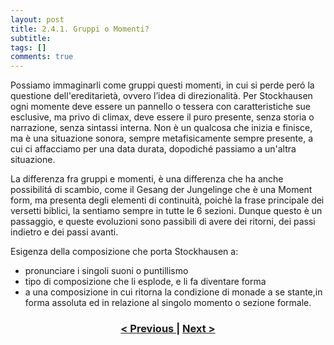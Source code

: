 ```yaml
---
layout: post
title: 2.4.1. Gruppi o Momenti?
subtitle:
tags: []
comments: true
---
```


Possiamo immaginarli come gruppi questi momenti, in cui si perde peró la questione
dell'ereditarietà, ovvero l’idea di direzionalità. Per Stockhausen ogni momente deve essere un
pannello o tessera con caratteristiche sue esclusive, ma privo di climax, deve essere il puro presente,
senza storia o narrazione, senza sintassi interna. Non è un qualcosa che inizia e finisce, ma è una
situazione sonora, sempre metafisicamente sempre presente, a cui ci affacciamo per una data durata,
dopodiché passiamo a un'altra situazione.

La differenza fra gruppi e momenti, è una differenza che ha anche possibilitá di scambio, come il
Gesang der Jungelinge che è una Moment form, ma presenta degli elementi di continuità, poichè la
frase principale dei versetti biblici, la sentiamo sempre in tutte le 6 sezioni. Dunque questo è un
passaggio, e queste evoluzioni sono passibili di avere dei ritorni, dei passi indietro e dei passi
avanti.

Esigenza della composizione che porta Stockhausen a:
- pronunciare i singoli suoni o puntillismo
- tipo di composizione che li esplode, e li fa diventare forma
- a una composizione in cui ritorna la condizione di monade a se stante,in forma assoluta ed in
relazione al singolo momento o sezione formale.

<h3 style="text-align:center">
<a href="https://velitch.github.io/velitch/2021-11-02-02_04_00_gesang_der_jungelinge/">< Previous </a>
|
<a href="https://velitch.github.io/velitch/2021-11-02-03_00_da_cosa_è_costituito_un_paradigma/">Next ></a>
</h3>
